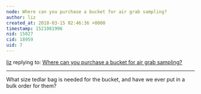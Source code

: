 ```yaml
---
node: Where can you purchase a bucket for air grab sampling? 
author: liz
created_at: 2018-03-15 02:46:36 +0000
timestamp: 1521081996
nid: 15027
cid: 18959
uid: 7
---
```




[liz](../profile/liz) replying to: [Where can you purchase a bucket for air grab sampling? ](../notes/stevie/10-11-2017/where-can-you-purchase-a-bucket-for-air-grab-sampling)

----
What size tedlar bag is needed for the bucket, and have we ever put in a bulk order for them?